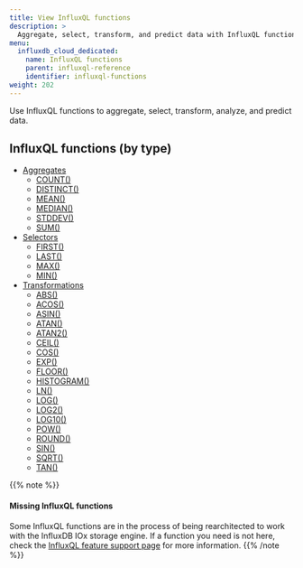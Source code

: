 ```yaml
---
title: View InfluxQL functions
description: >
  Aggregate, select, transform, and predict data with InfluxQL functions.
menu:
  influxdb_cloud_dedicated:
    name: InfluxQL functions
    parent: influxql-reference
    identifier: influxql-functions
weight: 202
---
```


Use InfluxQL functions to aggregate, select, transform, analyze, and predict data.

## InfluxQL functions (by type)

- [Aggregates](aggregates/)
  - [COUNT()](aggregates/#count)
  - [DISTINCT()](aggregates/#distinct)
  - [MEAN()](aggregates/#mean)
  - [MEDIAN()](aggregates/#median)
  - [STDDEV()](aggregates/#stddev)
  - [SUM()](aggregates/#sum)
  <!-- - [INTEGRAL()](aggregates/#integral) -->
  <!-- - [MODE()](aggregates/#mode) -->
  <!-- - [SPREAD()](aggregates/#spread) -->
- [Selectors](selectors/)
  - [FIRST()](selectors/#first)
  - [LAST()](selectors/#last)
  - [MAX()](selectors/#max)
  - [MIN()](selectors/#min)
  <!-- - [BOTTOM()](selectors/#bottom) -->
  <!-- - [PERCENTILE()](selectors/#percentile) -->
  <!-- - [SAMPLE()](selectors/#sample) -->
  <!-- - [TOP()](selectors/#top) -->
- [Transformations](transformations/)
  - [ABS()](transformations/#abs)
  - [ACOS()](transformations/#acos)
  - [ASIN()](transformations/#asin)
  - [ATAN()](transformations/#atan)
  - [ATAN2()](transformations/#atan2)
  - [CEIL()](transformations/#ceil)
  - [COS()](transformations/#cos)
  - [EXP()](transformations/#exp)
  - [FLOOR()](transformations/#floor)
  - [HISTOGRAM()](transformations/#histogram)
  - [LN()](transformations/#ln)
  - [LOG()](transformations/#log)
  - [LOG2()](transformations/#log2)
  - [LOG10()](transformations/#log10)
  - [POW()](transformations/#pow)
  - [ROUND()](transformations/#round)
  - [SIN()](transformations/#sin)
  - [SQRT()](transformations/#sqrt)
  - [TAN()](transformations/#tan)
  <!-- - [CUMULATIVE_SUM()](transformations/#cumulative_sum) -->
  <!-- - [DERIVATIVE()](transformations/#derivative) -->
  <!-- - [DIFFERENCE()](transformations/#difference) -->
  <!-- - [ELAPSED()](transformations/#elapsed) -->
  <!-- - [MOVING_AVERAGE()](transformations/#moving_average) -->
  <!-- - [NON_NEGATIVE_DERIVATIVE()](transformations/#non_negative_derivative) -->
  <!-- - [NON_NEGATIVE_DIFFERENCE()](transformations/#non_negative_difference) -->
<!-- - [Technical analysis](technical-analysis/) -->
  <!-- - (Predictive analysis) [HOLT_WINTERS()](technical-analysis/#holt_winters) -->
  <!-- - [CHANDE_MOMENTUM_OSCILLATOR()](technical-analysis/#chande_momentum_oscillator) -->
  <!-- - [DOUBLE_EXPONENTIAL_MOVING_AVERAGE()](technical-analysis/#double_exponential_moving_average) -->
  <!-- - [EXPONENTIAL_MOVING_AVERAGE()](technical-analysis/#exponential_moving_average) -->
  <!-- - [KAUFMANS_EFFICIENCY_RATIO()](technical-analysis/#kaufmans_adaptive_moving_average) -->
  <!-- - [KAUFMANS_ADAPTIVE_MOVING_AVERAGE()](technical-analysis/#kaufmans_adaptive_moving_average) -->
  <!-- - [RELATIVE_STRENGTH_INDEX()](technical-analysis/#relative_strength_index) -->
  <!-- - [TRIPLE_EXPONENTIAL_MOVING_AVERAGE()](technical-analysis/#triple_exponential_moving_average) -->
  <!-- - [TRIPLE_EXPONENTIAL_DERIVATIVE()](technical-analysis/#triple_exponential_derivative) -->

{{% note %}}
#### Missing InfluxQL functions

Some InfluxQL functions are in the process of being rearchitected to work with
the InfluxDB IOx storage engine. If a function you need is not here, check the
[InfluxQL feature support page](/influxdb/cloud-dedicated/reference/influxql/feature-support/#function-support)
for more information.
{{% /note %}}

